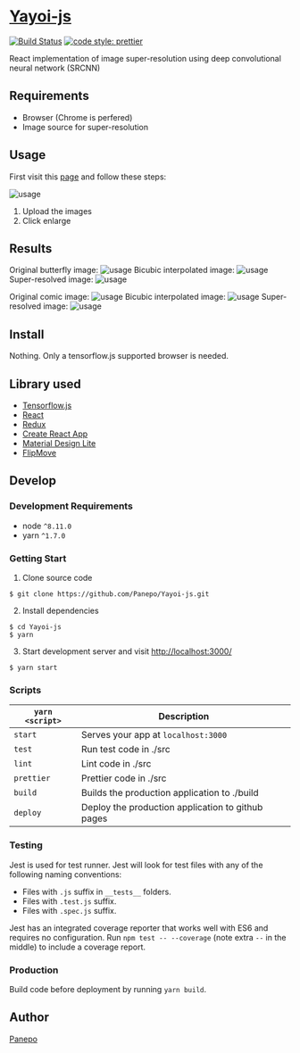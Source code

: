 # [Yayoi-js](https://panepo.github.io/Yayoi-js/)

[![Build Status](https://travis-ci.org/Panepo/Uzuki.svg?branch=master)](https://travis-ci.org/Panepo/Yayoi-js.svg) [![code style: prettier](https://img.shields.io/badge/code_style-prettier-ff69b4.svg)](https://github.com/prettier/prettier)

React implementation of image super-resolution using deep convolutional neural network (SRCNN)

## Requirements

* Browser (Chrome is perfered)
* Image source for super-resolution

## Usage

First visit this [page](https://panepo.github.io/Yayoi-js/) and follow these steps:

![usage](https://github.com/Panepo/Yayoi-js/blob/master/doc/usage.png)

1. Upload the images
2. Click enlarge

## Results

Original butterfly image:
![usage](https://github.com/Panepo/Yayoi-js/blob/master/doc/butterfly.bmp)
Bicubic interpolated image:
![usage](https://github.com/Panepo/Yayoi-js/blob/master/doc/butterfly_opencv.png)
Super-resolved image:
![usage](https://github.com/Panepo/Yayoi-js/blob/master/doc/butterfly_srcnn.png)

Original comic image:
![usage](https://github.com/Panepo/Yayoi-js/blob/master/doc/comic.png)
Bicubic interpolated image:
![usage](https://github.com/Panepo/Yayoi-js/blob/master/doc/comic_opencv.png)
Super-resolved image:
![usage](https://github.com/Panepo/Yayoi-js/blob/master/doc/comic_srcnn.png)

## Install

Nothing. Only a tensorflow.js supported browser is needed.

## Library used

* [Tensorflow.js](https://js.tensorflow.org/)
* [React](https://facebook.github.io/react/)
* [Redux](http://redux.js.org/)
* [Create React App ](https://github.com/facebook/create-react-app)
* [Material Design Lite](https://getmdl.io/)
* [FlipMove](https://github.com/joshwcomeau/react-flip-move)

## Develop

### Development Requirements
* node `^8.11.0`
* yarn `^1.7.0`

### Getting Start

1. Clone source code
```
$ git clone https://github.com/Panepo/Yayoi-js.git
```
2. Install dependencies
```
$ cd Yayoi-js
$ yarn
```
3. Start development server and visit [http://localhost:3000/](http://localhost:3000/)
```
$ yarn start
```
### Scripts

|`yarn <script>`       |Description|
|-------------------|-----------|
|`start`            |Serves your app at `localhost:3000`|
|`test`             |Run test code in ./src|
|`lint`             |Lint code in ./src|
|`prettier`         |Prettier code in ./src|
|`build`            |Builds the production application to ./build|
|`deploy`           |Deploy the production application to github pages|

### Testing

Jest is used for test runner. Jest will look for test files with any of the following naming conventions:

* Files with `.js` suffix in `__tests__` folders.
* Files with `.test.js` suffix.
* Files with `.spec.js` suffix.

Jest has an integrated coverage reporter that works well with ES6 and requires no configuration.
Run `npm test -- --coverage` (note extra `--` in the middle) to include a coverage report.

### Production

Build code before deployment by running `yarn build`.

## Author

[Panepo](https://github.com/Panepo)

